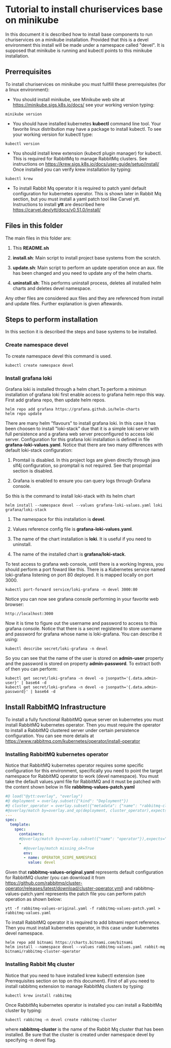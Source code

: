 # Tutorial to install churiservices base on minikube

In this document it is described how to install base components to run churiservices on a minikube installation. Provided that this is a devel environment this install will be made under a namespace called "devel". It is supposed that minikube is running and kubectl points to this minikube installation.

## Prerrequisites

To install churiservices on minikube you must fullfill these prerrequisites (for a linux environment):

- You should install minikube, see Minikube web site at https://minikube.sigs.k8s.io/docs/ see your working version typing:

```
minikube version
```

- You should have installed kubernetes **kubectl** command line tool. Your favorite linux distribution may have a package to install kubectl. To see your working version for kubectl type:

```
kubectl version
```

- You should install krew extension (kubectl plugin manager) for kubectl. This is required for RabbitMq to manage RabbitMq clusters. See instructions on https://krew.sigs.k8s.io/docs/user-guide/setup/install/ Once installed you can verify krew installation by typing:

```
kubectl krew
```

- To install Rabbit Mq operator it is required to patch yaml default configuration for kubernetes operator. This is shown later in Rabbit Mq section, but you must install a yaml patch tool like Carvel ytt. Instructions to install **ytt** are described here https://carvel.dev/ytt/docs/v0.51.0/install/

## Files in this folder

The main files in this folder are:

1. This **README.sh**

1. **install.sh**: Main script to install project base systems from the scratch.

1. **update.sh**: Main script to perform an update operation once an aux. file has been changed and you need to update any of the helm charts.

2. **uninstall.sh**: This performs uninstall process, deletes all installed helm charts and deletes devel namespace.

Any other files are considered aux files and they are referenced from install and update files. Further explanation is given aftewards.

## Steps to perform installation

In this section it is described the steps and base systems to be installed.


### Create namespace devel

To create namespace devel this command is used.

    kubectl create namespace devel



### Install grafana loki

Grafana loki is installed through a helm chart.To perform a minimun installation of grafana loki first enable access to grafana helm repo this way. First add grafana repo, then update helm repos.

    helm repo add grafana https://grafana.github.io/helm-charts
    helm repo update

There are many helm "flavours" to install grafana loki. In this case it has been choosen to install "loki-stack" due that it is a simple loki server with full persistence and a grafana web server preconfigured to access loki server. Configuration for this grafana loki installation is defined in file **grafana-loki-values.yaml**. Notice that there are two many differences with default loki-stack configuration:

1. Promtail is disabled. In this project logs are given directly through java slf4j configuration, so promptail is not required. See that propmtail section is disabled.

1. Grafana is enabled to ensure you can query logs through Grafana console.

So this is the command to install loki-stack with its helm chart

    helm install --namespace devel --values grafana-loki-values.yaml loki grafana/loki-stack

1. The namespace for this installation is **devel**.

1. Values reference config file is **grafana-loki-values.yaml**.

1. The name of the chart installation is **loki**. It is useful if you need to uninstall.

1. The name of the installed chart is **grafana/loki-stack**.

To test access to grafana web console, until there is a working Ingress, you should perform a port foward like this. There is a Kubernetes service named loki-grafana listening on port 80 deployed. It is mapped locally on port 3000.

    kubectl port-forward service/loki-grafana -n devel 3000:80

Notice you can now see grafana console performing in your favorite web browser:

    http://localhost:3000

Now it is time to figure out the username and password to access to this grafana console. Notice that there is a secret registered to store username and password for grafana whose name is loki-grafana. You can describe it using:

    kubectl describe secret/loki-grafana -n devel

So you can see that the name of the user is stored on **admin-user** property and the password is stored on property **admin-password**. To extract both of then you can perform:

    kubectl get secret/loki-grafana -n devel -o jsonpath='{.data.admin-user}' | base64 -d
    kubectl get secret/loki-grafana -n devel -o jsonpath='{.data.admin-password}' | base64 -d

## Install RabbitMQ Infrastructure

To install a fully functional RabbitMQ queue server on kubernetes you must install RabbitMQ kubernetes operator. Then you must require the operator to install a RabbitMQ clustered server under certain persistence configuration. You can see more details at https://www.rabbitmq.com/kubernetes/operator/install-operator

### Installing RabbitMQ kubernetes operator

Notice that RabbitMQ kubernetes operator requires some specific configuration for this environment, specifically you need to point the target namespace for RabbitMQ operator to work (devel namespace). You must take the default values.yaml file for RabbitMQ and it must be patched with the content shown below in file **rabbitmq-values-patch.yaml**

```yaml
#@ load("@ytt:overlay", "overlay")
#@ deployment = overlay.subset({"kind": "Deployment"})
#@ cluster_operator = overlay.subset({"metadata": {"name": "rabbitmq-cluster-operator"}})
#@overlay/match by=overlay.and_op(deployment, cluster_operator),expects="1+"
---
spec:
  template:
    spec:
      containers:
      #@overlay/match by=overlay.subset({"name": "operator"}),expects="1+"
      -
        #@overlay/match missing_ok=True
        env:
        - name: OPERATOR_SCOPE_NAMESPACE
          value: devel
```
Given that **rabbitmq-values-original.yaml** represents default configuration for RabbitMQ cluster (you can download it from https://github.com/rabbitmq/cluster-operator/releases/latest/download/cluster-operator.yml) and rabbitmq-values-patch.yaml represents the patch file you can perform patch operation as shown below:

    ytt -f rabbitmq-values-original.yaml -f rabbitmq-values-patch.yaml > rabbitmq-values.yaml



To install RabbitMQ operator it is required to add bitnami report reference. Then you must install kubernetes operator, in this case under kubernetes devel namespace.

    helm repo add bitnami https://charts.bitnami.com/bitnami
    helm install --namespace devel --values rabbitmq-values.yaml rabbit-mq bitnami/rabbitmq-cluster-operator





### Installing Rabbit Mq cluster

Notice that you need to have installed krew kubectl extension (see Prerrequisites section on top on this document). First of all you need to install rabbitmq extension to manage RabbitMq clusters by typing:

    kubectl krew install rabbitmq

Once RabbitMq kubernetes operator is installed you can install a RabbitMq cluster by typing:

    kubectl rabbitmq -n devel create rabbitmq-cluster

where **rabbitmq-cluster** is the name of the Rabbit Mq cluster that has been installed. Be sure that the cluster is created under namespace devel by specifying -n devel flag.